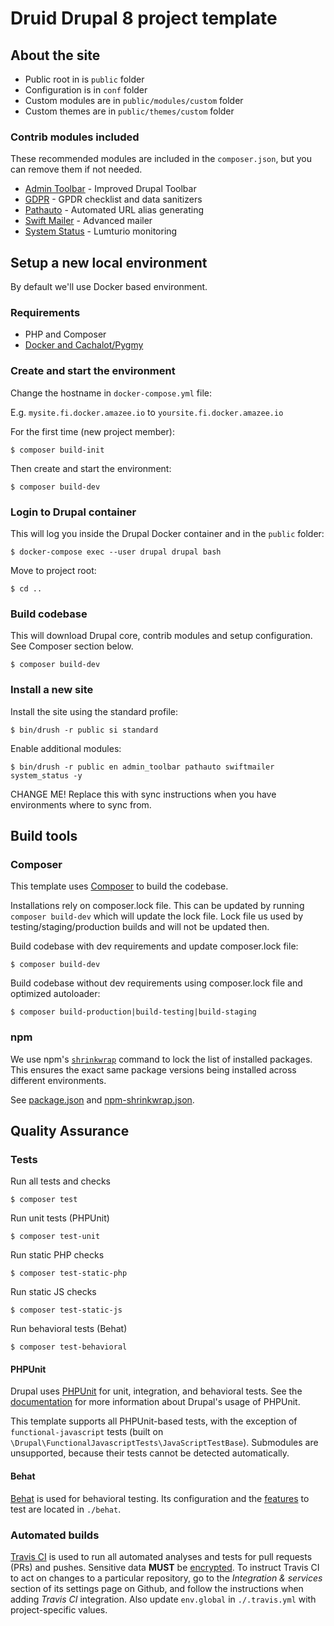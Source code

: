 # Druid Drupal 8 project template

## About the site

- Public root in is `public` folder
- Configuration is in `conf` folder
- Custom modules are in `public/modules/custom` folder
- Custom themes are in `public/themes/custom` folder

### Contrib modules included

These recommended modules are included in the `composer.json`, but you can remove them if not needed.

- [Admin Toolbar](https://www.drupal.org/project/admin_toolbar) - Improved Drupal Toolbar
- [GDPR](https://www.drupal.org/project/gdpr) - GPDR checklist and data sanitizers
- [Pathauto](https://www.drupal.org/project/pathauto) - Automated URL alias generating
- [Swift Mailer](https://www.drupal.org/project/swiftmailer) - Advanced mailer
- [System Status](https://www.drupal.org/project/system_status) - Lumturio monitoring

## Setup a new local environment

By default we'll use Docker based environment.

### Requirements

- PHP and Composer
- [Docker and Cachalot/Pygmy](https://github.com/druidfi/guidelines/blob/master/docs/local_dev_env.md)

### Create and start the environment

Change the hostname in `docker-compose.yml` file:

E.g. `mysite.fi.docker.amazee.io` to `yoursite.fi.docker.amazee.io`

For the first time (new project member):

```
$ composer build-init
```

Then create and start the environment:

```
$ composer build-dev
```

### Login to Drupal container

This will log you inside the Drupal Docker container and in the `public` folder:

```
$ docker-compose exec --user drupal drupal bash
```

Move to project root:

```
$ cd ..
```

### Build codebase

This will download Drupal core, contrib modules and setup configuration. See Composer section below.

```
$ composer build-dev
```

### Install a new site

Install the site using the standard profile:

```
$ bin/drush -r public si standard
```

Enable additional modules:

```
$ bin/drush -r public en admin_toolbar pathauto swiftmailer system_status -y
```

CHANGE ME! Replace this with sync instructions when you have environments where to sync from.

## Build tools

### Composer

This template uses [Composer](https://getcomposer.org) to build the codebase.

Installations rely on composer.lock file. This can be updated by running `composer build-dev` which will update the
lock file. Lock file us used by testing/staging/production builds and will not be updated then.

Build codebase with dev requirements and update composer.lock file:

```
$ composer build-dev
```

Build codebase without dev requirements using composer.lock file and optimized autoloader:

```
$ composer build-production|build-testing|build-staging
```

### npm

We use npm's [`shrinkwrap`](https://docs.npmjs.com/cli/shrinkwrap) command to lock the list of installed packages. This 
ensures the exact same package versions being installed across different environments. 

See [package.json](package.json) and [npm-shrinkwrap.json](npm-shrinkwrap.json).

## Quality Assurance

### Tests

Run all tests and checks

```
$ composer test
```

Run unit tests (PHPUnit)

```
$ composer test-unit
```

Run static PHP checks

```
$ composer test-static-php
```

Run static JS checks

```
$ composer test-static-js
```

Run behavioral tests (Behat)

```
$ composer test-behavioral
```

#### PHPUnit

Drupal uses [PHPUnit](https://phpunit.de) for unit, integration, and behavioral tests. See the
[documentation](Drupal\FunctionalJavascriptTests) for more information about Drupal's usage of PHPUnit.

This template supports all PHPUnit-based tests, with the exception of `functional-javascript` tests (built on
`\Drupal\FunctionalJavascriptTests\JavaScriptTestBase`). Submodules are unsupported, because their tests cannot be
detected automatically.

#### Behat

[Behat](http://behat.org/) is used for behavioral testing. Its
configuration and the 
[features](http://docs.behat.org/en/latest/user_guide/features_scenarios.html)
to test are located in `./behat`.

### Automated builds

[Travis CI](http://travis-ci.com/) is used to run all automated analyses and tests for pull requests (PRs) and pushes.
Sensitive data **MUST** be [encrypted](https://docs.travis-ci.com/user/encrypting-files/). To instruct Travis CI to act on
changes to a particular repository, go to the *Integration & services* section of its settings page on Github, and
follow the instructions when adding *Travis CI* integration. Also update `env.global` in `./.travis.yml` with
project-specific values.
